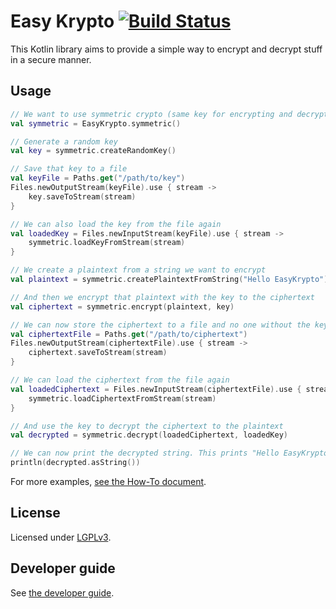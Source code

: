 # Easy Krypto [![Build Status](https://travis-ci.org/phxql/easy-krypto.svg?branch=master)](https://travis-ci.org/phxql/easy-krypto)

This Kotlin library aims to provide a simple way to encrypt and decrypt stuff in a secure manner.

## Usage

```kotlin
// We want to use symmetric crypto (same key for encrypting and decrypting)
val symmetric = EasyKrypto.symmetric()

// Generate a random key
val key = symmetric.createRandomKey()

// Save that key to a file
val keyFile = Paths.get("/path/to/key")
Files.newOutputStream(keyFile).use { stream ->
    key.saveToStream(stream)
}

// We can also load the key from the file again
val loadedKey = Files.newInputStream(keyFile).use { stream ->
    symmetric.loadKeyFromStream(stream)
}

// We create a plaintext from a string we want to encrypt
val plaintext = symmetric.createPlaintextFromString("Hello EasyKrypto")

// And then we encrypt that plaintext with the key to the ciphertext
val ciphertext = symmetric.encrypt(plaintext, key)

// We can now store the ciphertext to a file and no one without the key can read it
val ciphertextFile = Paths.get("/path/to/ciphertext")
Files.newOutputStream(ciphertextFile).use { stream ->
    ciphertext.saveToStream(stream)
}

// We can load the ciphertext from the file again
val loadedCiphertext = Files.newInputStream(ciphertextFile).use { stream ->
    symmetric.loadCiphertextFromStream(stream)
}

// And use the key to decrypt the ciphertext to the plaintext
val decrypted = symmetric.decrypt(loadedCiphertext, loadedKey)

// We can now print the decrypted string. This prints "Hello EasyKrypto"
println(decrypted.asString())
```

For more examples, [see the How-To document](doc/howto.md).

## License

Licensed under [LGPLv3](https://www.gnu.org/licenses/lgpl-3.0.en.html).

## Developer guide

See [the developer guide](doc/development.md).